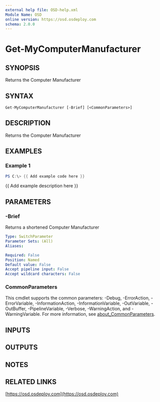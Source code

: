 ```yaml
---
external help file: OSD-help.xml
Module Name: OSD
online version: https://osd.osdeploy.com
schema: 2.0.0
---
```


# Get-MyComputerManufacturer

## SYNOPSIS
Returns the Computer Manufacturer

## SYNTAX

```
Get-MyComputerManufacturer [-Brief] [<CommonParameters>]
```

## DESCRIPTION
Returns the Computer Manufacturer

## EXAMPLES

### Example 1
```powershell
PS C:\> {{ Add example code here }}
```

{{ Add example description here }}

## PARAMETERS

### -Brief
Returns a shortened Computer Manufacturer

```yaml
Type: SwitchParameter
Parameter Sets: (All)
Aliases:

Required: False
Position: Named
Default value: False
Accept pipeline input: False
Accept wildcard characters: False
```

### CommonParameters
This cmdlet supports the common parameters: -Debug, -ErrorAction, -ErrorVariable, -InformationAction, -InformationVariable, -OutVariable, -OutBuffer, -PipelineVariable, -Verbose, -WarningAction, and -WarningVariable. For more information, see [about_CommonParameters](http://go.microsoft.com/fwlink/?LinkID=113216).

## INPUTS

## OUTPUTS

## NOTES

## RELATED LINKS

[https://osd.osdeploy.com](https://osd.osdeploy.com)

